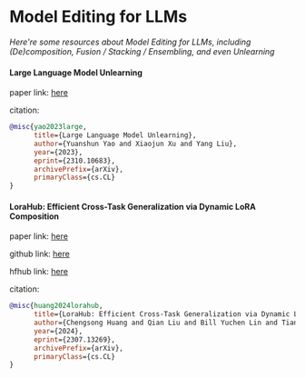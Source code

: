 # Model Editing for LLMs
*Here're some resources about Model Editing for LLMs, including (De)composition, Fusion / Stacking / Ensembling, and even Unlearning*


#### Large Language Model Unlearning

paper link: [here](https://arxiv.org/pdf/2310.10683.pdf)

citation:
```bibtex
@misc{yao2023large,
      title={Large Language Model Unlearning}, 
      author={Yuanshun Yao and Xiaojun Xu and Yang Liu},
      year={2023},
      eprint={2310.10683},
      archivePrefix={arXiv},
      primaryClass={cs.CL}
}
```


#### LoraHub: Efficient Cross-Task Generalization via Dynamic LoRA Composition

paper link: [here](https://arxiv.org/pdf/2307.13269)

github link: [here](https://github.com/sail-sg/lorahub)

hfhub link: [here](https://huggingface.co/lorahub)

citation:
```bibtex
@misc{huang2024lorahub,
      title={LoraHub: Efficient Cross-Task Generalization via Dynamic LoRA Composition}, 
      author={Chengsong Huang and Qian Liu and Bill Yuchen Lin and Tianyu Pang and Chao Du and Min Lin},
      year={2024},
      eprint={2307.13269},
      archivePrefix={arXiv},
      primaryClass={cs.CL}
}
```